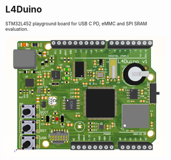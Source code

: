 # L4Duino

STM32L452 playground board for USB C PD, eMMC and SPI SRAM evaluation.

![3d_view](images/3d.png)
